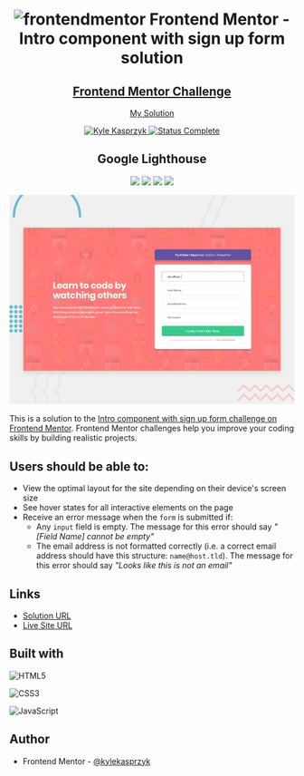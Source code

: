 <div align="center">
  <h1><img src="https://www.frontendmentor.io/static/images/logo-mobile.svg" alt="frontendmentor"> Frontend Mentor - Intro component with sign up form solution</h1>
  <h2>
    <a href="https://www.frontendmentor.io/challenges/intro-component-with-signup-form-5cf91bd49edda32581d28fd1"><strong>Frontend Mentor Challenge</strong></a>  </h2>
    <p>
    <a href="#">My Solution</a>
  </p>
</div>

<!-- bagdes -->
<div align="center">
  <!-- profile -->
  <a href="https://www.frontendmentor.io/profile/kylekasprzyk">
    <img src="https://img.shields.io/badge/Profile-Kyle%20Kasprzyk-blue" alt="Kyle Kasprzyk">
  </a>
  <!-- status -->
    <a href="#">
    <img src="https://img.shields.io/badge/Status-Complete-brightgreen" alt="Status Complete">
  </a>
  
## Google Lighthouse
![](https://img.shields.io/badge/Performance-100%25-brightgreen)
![](https://img.shields.io/badge/Accessibility-97%25-brightgreen)
![](https://img.shields.io/badge/Best%20Practices-100%25-brightgreen)
![](https://img.shields.io/badge/SEO-100%25-brightgreen)
</div>

![](./design/desktop-preview.jpg)

This is a solution to the [Intro component with sign up form challenge on Frontend Mentor](https://www.frontendmentor.io/challenges/intro-component-with-signup-form-5cf91bd49edda32581d28fd1). Frontend Mentor challenges help you improve your coding skills by building realistic projects. 

## Users should be able to:

- View the optimal layout for the site depending on their device's screen size
- See hover states for all interactive elements on the page
- Receive an error message when the `form` is submitted if:
  - Any `input` field is empty. The message for this error should say *"[Field Name] cannot be empty"*
  - The email address is not formatted correctly (i.e. a correct email address should have this structure: `name@host.tld`). The message for this error should say *"Looks like this is not an email"*

## Links

- [Solution URL](#)
- [Live Site URL](#)

## Built with

![HTML5](https://img.shields.io/badge/html5-%23E34F26.svg?style=plastic&logo=html5&logoColor=white)

![CSS3](https://img.shields.io/badge/css3-%231572B6.svg?style=plastic&logo=css3&logoColor=white)

![JavaScript](https://img.shields.io/badge/javascript-%23323330.svg?style=plastic&logo=javascript&logoColor=%23F7DF1E)

## Author

- Frontend Mentor - [@kylekasprzyk](https://www.frontendmentor.io/profile/kylekasprzyk)
